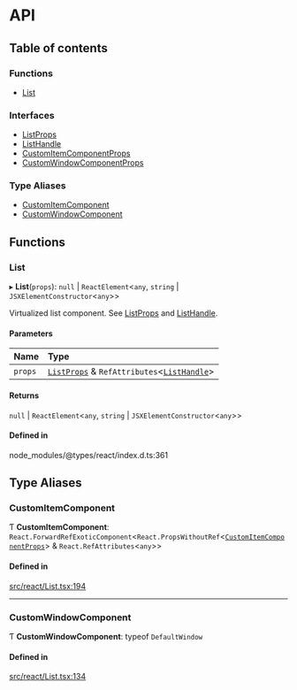 # API

## Table of contents

### Functions

- [List](API.md#list)

### Interfaces

- [ListProps](interfaces/ListProps.md)
- [ListHandle](interfaces/ListHandle.md)
- [CustomItemComponentProps](interfaces/CustomItemComponentProps.md)
- [CustomWindowComponentProps](interfaces/CustomWindowComponentProps.md)

### Type Aliases

- [CustomItemComponent](API.md#customitemcomponent)
- [CustomWindowComponent](API.md#customwindowcomponent)

## Functions

### List

▸ **List**(`props`): ``null`` \| `ReactElement`<`any`, `string` \| `JSXElementConstructor`<`any`\>\>

Virtualized list component. See [ListProps](interfaces/ListProps.md) and [ListHandle](interfaces/ListHandle.md).

#### Parameters

| Name | Type |
| :------ | :------ |
| `props` | [`ListProps`](interfaces/ListProps.md) & `RefAttributes`<[`ListHandle`](interfaces/ListHandle.md)\> |

#### Returns

``null`` \| `ReactElement`<`any`, `string` \| `JSXElementConstructor`<`any`\>\>

#### Defined in

node_modules/@types/react/index.d.ts:361

## Type Aliases

### CustomItemComponent

Ƭ **CustomItemComponent**: `React.ForwardRefExoticComponent`<`React.PropsWithoutRef`<[`CustomItemComponentProps`](interfaces/CustomItemComponentProps.md)\> & `React.RefAttributes`<`any`\>\>

#### Defined in

[src/react/List.tsx:194](https://github.com/inokawa/virtua/blob/bcc05ab/src/react/List.tsx#L194)

___

### CustomWindowComponent

Ƭ **CustomWindowComponent**: typeof `DefaultWindow`

#### Defined in

[src/react/List.tsx:134](https://github.com/inokawa/virtua/blob/bcc05ab/src/react/List.tsx#L134)
